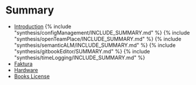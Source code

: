 # Summary
* [Introduction](README.md)
{% include "synthesis/configManagement/INCLUDE_SUMMARY.md" %} 
{% include "synthesis/openTeamPlace/INCLUDE_SUMMARY.md" %} 
{% include "synthesis/semanticALM/INCLUDE_SUMMARY.md" %}
{% include "synthesis/gitbookEditor/SUMMARY.md" %}
{% include "synthesis/timeLogging/INCLUDE_SUMMARY.md" %}
* [Faktura](synthesis/Faktura.md)
* [Hardware](synthesis/Hardware.md)
* [Books License](LICENSE.md)